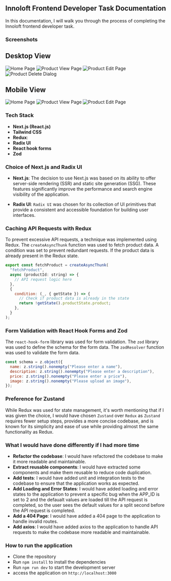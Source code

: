 ## Innoloft Frontend Developer Task Documentation

In this documentation, I will walk you through the process of completing the Innoloft frontend developer task.

### Screenshots

## Desktop View

![Home Page](./screenshots/desktop1.jpeg)
![Product View Page](./screenshots/desktop2.jpeg)
![Product Edit Page](./screenshots/desktop3.jpeg)
![Product Delete Dialog](./screenshots/general1.jpeg)

## Mobile View

![Home Page](./screenshots/mobile1.jpeg)
![Product View Page](./screenshots/mobile2.jpeg)
![Product Edit Page](./screenshots/mobile3.jpeg)

### Tech Stack

- **Next.js (React.js)**
- **Tailwind CSS**
- **Redux**:
- **Radix UI**
- **React hook forms**
- **Zod**

### Choice of Next.js and Radix UI

- **Next.js**: The decision to use Next.js was based on its ability to offer server-side rendering (SSR) and static site generation (SSG). These features significantly improve the performance and search engine visibility of the application.

- **Radix UI**: `Radix UI` was chosen for its collection of UI primitives that provide a consistent and accessible foundation for building user interfaces.

### Caching API Requests with Redux

To prevent excessive API requests, a technique was implemented using Redux. The `createAsyncThunk` function was used to fetch product data. A condition was set to prevent redundant requests. If the product data is already present in the Redux state.

```javascript
export const fetchProduct = createAsyncThunk(
  "fetchProduct",
  async (productId: string) => {
    // API request logic here
  },
  {
    condition: (_, { getState }) => {
      // Check if product data is already in the state
      return !getState().productState.product;
    },
  }
);
```

### Form Validation with React Hook Forms and Zod

The `react-hook-form` library was used for form validation. The `zod` library was used to define the schema for the form data. The `zodResolver` function was used to validate the form data.

```javascript
const schema = z.object({
  name: z.string().nonempty("Please enter a name"),
  description: z.string().nonempty("Please enter a description"),
  price: z.string().nonempty("Please enter a price"),
  image: z.string().nonempty("Please upload an image"),
});
```

### Preference for Zustand

While Redux was used for state management, it's worth mentioning that if I was given the choice, I would have chosen `Zustand` over `Redux` as `Zustand` requires fewer setup steps, provides a more concise codebase, and is known for its simplicity and ease of use while providing almost the same functionality as Redux.

### What I would have done differently if I had more time

- **Refactor the codebase**: I would have refactored the codebase to make it more readable and maintainable.
- **Extract reusable components**: I would have extracted some components and make them reusable to reduce code duplication.
- **Add tests**: I would have added unit and integration tests to the codebase to ensure that the application works as expected.
- **Add Loading and Error States**: I would have added loading and error states to the application to prevent a specific bug when the APP_ID is set to 2 and the defaualt values are loaded till the API request is completed, so the user sees the default values for a split second before the API request is completed.
- **Add a 404 Page**: I would have added a 404 page to the application to handle invalid routes.
- **Add axios**: I would have added axios to the application to handle API requests to make the codebase more readable and maintainable.

### How to run the application

- Clone the repository
- Run `npm install` to install the dependencies
- Run `npm run dev` to start the development server
- access the application on `http://localhost:3000`
